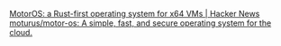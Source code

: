 
[MotorOS: a Rust-first operating system for x64 VMs | Hacker News](https://news.ycombinator.com/item?id=38907568)
[moturus/motor-os: A simple, fast, and secure operating system for the cloud.](https://github.com/moturus/motor-os)

